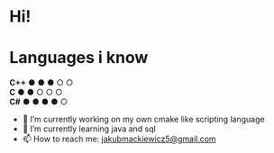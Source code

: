 # Hi!

# Languages i know
**C++** ● ● ● ○ ○  
**C**   ● ● ○ ○ ○  
**C#**  ● ● ● ● ○




- 🔭 I’m currently working on my own cmake like scripting language
- 🌱 I’m currently learning java and sql
- 📫 How to reach me: jakubmackiewicz5@gmail.com
<!--
**Kubin2001/Kubin2001** is a ✨ _special_ ✨ repository because its `README.md` (this file) appears on your GitHub profile.

Here are some ideas to get you started:

- 🔭 I’m currently working on ...
- 🌱 I’m currently learning ...
- 👯 I’m looking to collaborate on ...
- 🤔 I’m looking for help with ...
- 💬 Ask me about ...
- 📫 How to reach me: ...
- 😄 Pronouns: ...
- ⚡ Fun fact: ...
-->
